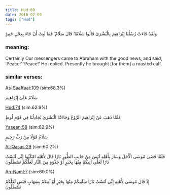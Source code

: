 ```yaml
---
title: Hud:69
date: 2016-02-09
tags: ["Hud"]
---
```

وَلَقَدْ جَاءَتْ رُسُلُنَا إِبْرَاهِيمَ بِالْبُشْرَىٰ قَالُوا سَلَامًا ۖ قَالَ سَلَامٌ ۖ فَمَا لَبِثَ أَنْ جَاءَ بِعِجْلٍ حَنِيذٍ
### meaning: 
Certainly Our messengers came to Abraham with the good news, and said, ‘Peace!’ ‘Peace!’ He replied. Presently he brought [for them] a roasted calf.
### similar verses: 

[As-Saaffaat:109](/37/109) (sim:68.3%)

سَلَامٌ عَلَىٰ إِبْرَاهِيمَ

[Hud:74](/11/74) (sim:62.9%)

فَلَمَّا ذَهَبَ عَنْ إِبْرَاهِيمَ الرَّوْعُ وَجَاءَتْهُ الْبُشْرَىٰ يُجَادِلُنَا فِي قَوْمِ لُوطٍ

[Yaseen:58](/36/58) (sim:62.9%)

سَلَامٌ قَوْلًا مِنْ رَبٍّ رَحِيمٍ

[Al-Qasas:29](/28/29) (sim:60.2%)

فَلَمَّا قَضَىٰ مُوسَى الْأَجَلَ وَسَارَ بِأَهْلِهِ آنَسَ مِنْ جَانِبِ الطُّورِ نَارًا قَالَ لِأَهْلِهِ امْكُثُوا إِنِّي آنَسْتُ نَارًا لَعَلِّي آتِيكُمْ مِنْهَا بِخَبَرٍ أَوْ جَذْوَةٍ مِنَ النَّارِ لَعَلَّكُمْ تَصْطَلُونَ

[An-Naml:7](/27/7) (sim:60.0%)

إِذْ قَالَ مُوسَىٰ لِأَهْلِهِ إِنِّي آنَسْتُ نَارًا سَآتِيكُمْ مِنْهَا بِخَبَرٍ أَوْ آتِيكُمْ بِشِهَابٍ قَبَسٍ لَعَلَّكُمْ تَصْطَلُونَ
